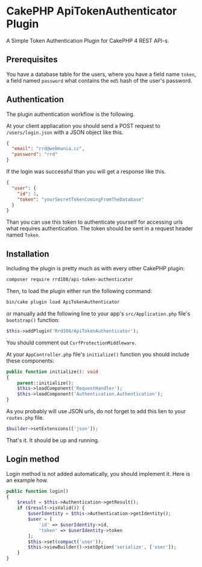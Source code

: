 # CakePHP ApiTokenAuthenticator Plugin

A Simple Token Authentication Plugin for CakePHP 4 REST API-s.

## Prerequisites

You have a database table for the users, where you have a field name `token`, a field named `password` what contains the `md5` hash of the user's password.

## Authentication

The plugin authentication workflow is the following.

At your client appliacation you should send a POST request to `/users/login.json` with a JSON object like this.

```json
{
  "email": "rrd@webmania.cc",
  "password": "rrd"
}
```

If the login was successful than you will get a response like this.

```json
{
  "user": {
    "id": 1,
    "token": "yourSecretTokenComingFromTheDatabase"
  }
}
```

Than you can use this token to authenticate yourself for accessing urls what requires authentication. The token should be sent in a request header named `Token`.

## Installation

Including the plugin is pretty much as with every other CakePHP plugin:

```bash
composer require rrd108/api-token-authenticator
```

Then, to load the plugin either run the following command:

```bash
bin/cake plugin load ApiTokenAuthenticator
```

or manually add the following line to your app's `src/Application.php` file's `bootstrap()` function:

```php
$this->addPlugin('Rrd108/ApiTokenAuthenticator');
```

You should comment out `CsrfProtectionMiddleware`.

At your `AppController.php` file's `initialize()` function you should include these components:

```php
public function initialize(): void
{
    parent::initialize();
    $this->loadComponent('RequestHandler');
    $this->loadComponent('Authentication.Authentication');
}
```

As you probably will use JSON urls, do not forget to add this lien to your `routes.php` file.

```php
$builder->setExtensions(['json']);
```

That's it. It should be up and running.

## Login method

Login method is not added automatically, you should implement it. Here is an example how.

```php
public function login()
{
    $result = $this->Authentication->getResult();
    if ($result->isValid()) {
        $userIdentity = $this->Authentication->getIdentity();
        $user = [
            'id' => $userIdentity->id,
            'token' => $userIdentity->token
        ];
        $this->set(compact('user'));
        $this->viewBuilder()->setOption('serialize', ['user']);
    }
}
```
